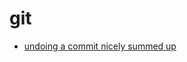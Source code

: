 # git

* [undoing a commit nicely summed up](https://bytefreaks.net/programming-2/how-to-undo-a-git-commit-that-was-not-pushed)

